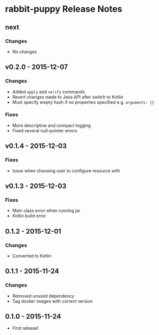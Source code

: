 # rabbit-puppy Release Notes
## next
### Changes
- No changes

## v0.2.0 - 2015-12-07
### Changes
- Added `apply` and `verify` commands
- Revert changes made to Java API after switch to Kotlin
- Must specify empty hash if no properties specified e.g. `arguments: {}`

### Fixes
- More descriptive and compact logging
- Fixed several null-pointer errors

## v0.1.4 - 2015-12-03
### Fixes
- Issue when choosing user to configure resource with

## v0.1.3 - 2015-12-03
### Fixes
- Main class error when running jar
- Kotlin build error

## 0.1.2 - 2015-12-01
### Changes
- Converted to Kotlin

## 0.1.1 - 2015-11-24
### Changes
- Removed unused dependency
- Tag docker images with correct version

## 0.1.0 - 2015-11-24
- First release!
